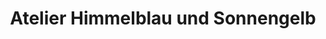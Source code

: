---
title: "Atelier Himmelblau und Sonnengelb"
url: /hohe-boerde/atelier-himmelblau-und-sonnengelb/
shop: Kunst
---